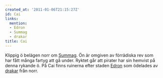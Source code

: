 ```yaml
---
created_at: '2011-01-06T21:15:27Z'
id: Cai
links:
  mention:
  - Edron
  - Summag
  - drakar
title: Cai
---
```


Klippig ö belägen norr om [Summag]. Ön är omgiven av förrädiska rev som har fått många fartyg att gå
under. Ryktet går att pirater har sin hemvist på denna rykande ö. På Cai finns ruinerna efter staden
[Edron] som ödelades av [drakar] från norr.

  [Summag]: Summag
  [Edron]: Edron
  [drakar]: drakar
